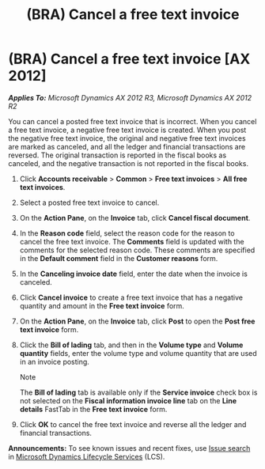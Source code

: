 ﻿---
title: (BRA) Cancel a free text invoice
TOCTitle: (BRA) Cancel a free text invoice
ms:assetid: 8671d464-5e1b-4afa-8e97-9251dfeb54e6
ms:mtpsurl: https://technet.microsoft.com/en-us/library/JJ710557(v=AX.60)
ms:contentKeyID: 49384447
ms.date: 04/18/2014
mtps_version: v=AX.60
f1_keywords:
- free text invoice
- create invoice
- Brazil
- (BRA)
- Cancel free text invoice
---

# (BRA) Cancel a free text invoice [AX 2012]


_**Applies To:** Microsoft Dynamics AX 2012 R3, Microsoft Dynamics AX 2012 R2_

You can cancel a posted free text invoice that is incorrect. When you cancel a free text invoice, a negative free text invoice is created. When you post the negative free text invoice, the original and negative free text invoices are marked as canceled, and all the ledger and financial transactions are reversed. The original transaction is reported in the fiscal books as canceled, and the negative transaction is not reported in the fiscal books.

1.  Click **Accounts receivable** \> **Common** \> **Free text invoices** \> **All free text invoices**.

2.  Select a posted free text invoice to cancel.

3.  On the **Action Pane**, on the **Invoice** tab, click **Cancel fiscal document**.

4.  In the **Reason code** field, select the reason code for the reason to cancel the free text invoice. The **Comments** field is updated with the comments for the selected reason code. These comments are specified in the **Default comment** field in the **Customer reasons** form.

5.  In the **Canceling invoice date** field, enter the date when the invoice is canceled.

6.  Click **Cancel invoice** to create a free text invoice that has a negative quantity and amount in the **Free text invoice** form.

7.  On the **Action Pane**, on the **Invoice** tab, click **Post** to open the **Post free text invoice** form.

8.  Click the **Bill of lading** tab, and then in the **Volume type** and **Volume quantity** fields, enter the volume type and volume quantity that are used in an invoice posting.
    

    > [!NOTE]
    > <P>The <STRONG>Bill of lading</STRONG> tab is available only if the <STRONG>Service invoice</STRONG> check box is not selected on the <STRONG>Fiscal information invoice line</STRONG> tab on the <STRONG>Line details</STRONG> FastTab in the <STRONG>Free text invoice</STRONG> form.</P>



9.  Click **OK** to cancel the free text invoice and reverse all the ledger and financial transactions.

  
**Announcements:** To see known issues and recent fixes, use [Issue search](http://go.microsoft.com/fwlink/?linkid=389258) in [Microsoft Dynamics Lifecycle Services](http://go.microsoft.com/fwlink/?linkid=306505) (LCS).

